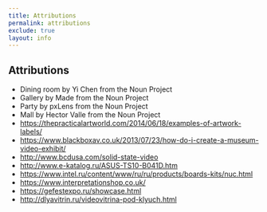 ```yaml
---
title: Attributions
permalink: attributions
exclude: true
layout: info
---
```


## Attributions

+ Dining room by Yi Chen from the Noun Project
+ Gallery by Made from the Noun Project
+ Party by pxLens from the Noun Project
+ Mall by Hector Valle from the Noun Project
+ https://thepracticalartworld.com/2014/06/18/examples-of-artwork-labels/
+ https://www.blackboxav.co.uk/2013/07/23/how-do-i-create-a-museum-video-exhibit/
+ http://www.bcdusa.com/solid-state-video
+ http://www.e-katalog.ru/ASUS-TS10-B041D.htm
+ https://www.intel.ru/content/www/ru/ru/products/boards-kits/nuc.html
+ https://www.interpretationshop.co.uk/
+ https://gefestexpo.ru/showcase.html
+ http://dlyavitrin.ru/videovitrina-pod-klyuch.html
